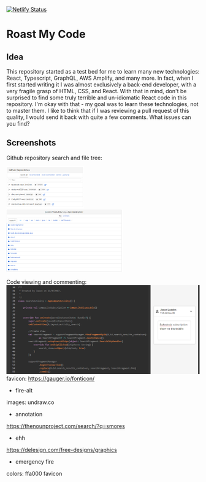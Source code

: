 [![Netlify Status](https://api.netlify.com/api/v1/badges/82659b9c-1bae-4c53-8a1f-39480988a17f/deploy-status)](https://app.netlify.com/sites/jludden-react/deploys)

# Roast My Code

## Idea
This repository started as a test bed for me to learn many new technologies: React, Typescript, GraphQL, AWS Amplify, and many more. In fact, when I first started writing it I was almost exclusively a back-end developer, with a very fragile grasp of HTML, CSS, and React. With that in mind, don't be surprised to find some truly terrible and un-idiomatic React code in this repository. I'm okay with that - my goal was to learn these technologies, not to master them. I like to think that if I was reviewing a pull request of this quality, I would send it back with quite a few comments. What issues can you find?

## Screenshots

Github repository search and file tree:

<img src="screenshots/rmc_github_search.png" width="40%">
<img src="screenshots/rmc_github_repo_tree.png" width="60%">

Code viewing and commenting:
<img src="screenshots/rmc_code_review.png" with="90%">
favicon:
https://gauger.io/fonticon/
 * fire-alt

images:
undraw.co
 * annotation

https://thenounproject.com/search/?q=smores
 * ehh

https://delesign.com/free-designs/graphics
 * emergency fire

colors:
ffa000 favicon
